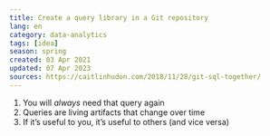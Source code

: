 ```yaml
---
title: Create a query library in a Git repository
lang: en
category: data-analytics
tags: [idea]
season: spring
created: 03 Apr 2021
updated: 07 Apr 2023
sources: https://caitlinhudon.com/2018/11/28/git-sql-together/
---
```


1.  You will *always* need that query again
2.  Queries are living artifacts that change over time
3.  If it’s useful to you, it’s useful to others (and vice versa)
